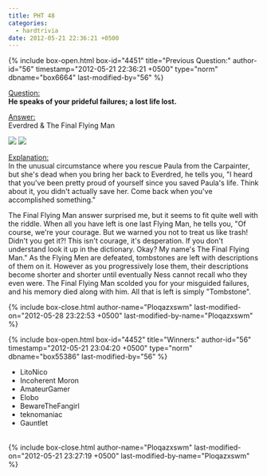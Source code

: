 ```yaml
---
title: PHT 48
categories:
  - hardtrivia
date: 2012-05-21 22:36:21 +0500
---
```

{% include box-open.html box-id="4451" title="Previous Question:" author-id="56" timestamp="2012-05-21 22:36:21 +0500" type="norm" dbname="box6664" last-modified-by="56" %}
<P><U>Question:</U><BR/>
<B> He speaks of your prideful failures; a lost life lost.  </B></P>

<p><U>Answer:</U><BR/>
Everdred & The Final Flying Man</p>

<p><img src="http://starmen.net/mother2/images/game/EverdredT.png" />
<img src="http://starmen.net/mother2/images/game/FlyingManT.png" /></p>

<p><U>Explanation:</U><BR/>In the unusual circumstance where you rescue Paula from the Carpainter, but she's dead when you bring her back to Everdred, he tells you, "I heard that you've been pretty proud of yourself since you saved Paula's life. Think about it, you didn't actually save her. Come back when you've accomplished something."</p>

<p>The Final Flying Man answer surprised me, but it seems to fit quite well with the riddle. When all you have left is one last Flying Man, he tells you, "Of course, we're your courage. But we warned you not to treat us like trash! Didn't you get it?! This isn't courage, it's desperation. If you don't understand look it up in the dictionary. Okay? My name's The Final Flying Man." As the Flying Men are defeated, tombstones are left with descriptions of them on it. However as you progressively lose them, their descriptions become shorter and shorter until eventually Ness cannot recall who they even were. The Final Flying Man scolded you for your misguided failures, and his memory died along with him. All that is left is simply "Tombstone".</p>
{% include box-close.html author-name="Ploqazxswm" last-modified-on="2012-05-28 23:22:53 +0500" last-modified-by-name="Ploqazxswm" %}

{% include box-open.html box-id="4452" title="Winners:" author-id="56" timestamp="2012-05-21 23:04:20 +0500" type="norm" dbname="box55386" last-modified-by="56" %}
<TABLE WIDTH="100%" CELLSPACING="0" CELLPADDING="0" BORDER="0">
<TR>
<UL>
<LI>LitoNico</LI>
<LI>Incoherent Moron</LI>
<LI>AmateurGamer</LI>
<LI>Elobo</LI>
<LI>BewareTheFangirl</LI>
<LI>teknomaniac</LI>
<LI>Gauntlet</LI>
</UL>
   </TR>
</TABLE>
{% include box-close.html author-name="Ploqazxswm" last-modified-on="2012-05-21 23:27:19 +0500" last-modified-by-name="Ploqazxswm" %}
